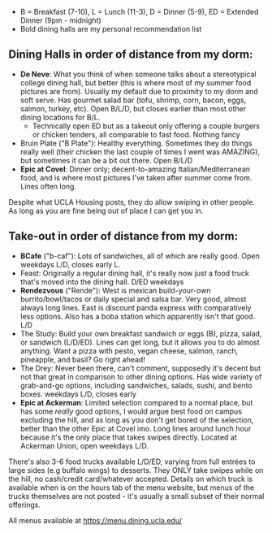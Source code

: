 - B = Breakfast (7-10), L = Lunch (11-3), D = Dinner (5-9), ED = Extended Dinner (9pm - midnight)
- Bold dining halls are my personal recommendation list

## Dining Halls in order of distance from my dorm:

- **De Neve**: What you think of when someone talks about a stereotypical college dining hall, but better (this is where most of my summer food pictures are from). Usually my default due to proximity to my dorm and soft serve. Has gourmet salad bar (tofu, shrimp, corn, bacon, eggs, salmon, turkey, etc). Open B/L/D, but closes earlier than most other dining locations for B/L.
    - Technically open ED but as a takeout only offering a couple burgers or chicken tenders, all comparable to fast food. Nothing fancy
- Bruin Plate ("B Plate"): Healthy everything. Sometimes they do things really well (their chicken the last couple of times I went was AMAZING), but sometimes it can be a bit out there. Open B/L/D
- **Epic at Covel**: Dinner only; decent-to-amazing Italian/Mediterranean food, and is where most pictures I've taken after summer come from. Lines often long.

Despite what UCLA Housing posts, they do allow swiping in other people. As long as you are fine being out of place I can get you in.

## Take-out in order of distance from my dorm:

- **BCafe** ("b-caf"): Lots of sandwiches, all of which are really good. Open weekdays L/D, closes early L.
- Feast: Originally a regular dining hall, it's really now just a food truck that's moved into the dining hall. D/ED weekdays
- **Rendezvous** ("Rende"): West is mexican build-your-own burrito/bowl/tacos or daily special and salsa bar. Very good, almost always long lines. East is discount panda express with comparatively less options. Also has a boba station which apparently isn't that good. L/D
- The Study: Build your own breakfast sandwich or eggs (B), pizza, salad, or sandwich (L/D/ED). Lines can get long, but it allows you to do almost anything. Want a pizza with pesto, vegan cheese, salmon, ranch, pineapple, and basil? Go right ahead!
- The Drey: Never been there, can't comment, supposedly it's decent but not that great in comparison to other dining options. Has wide variety of grab-and-go options, including sandwiches, salads, sushi, and bento boxes. weekdays L/D, closes early
- **Epic at Ackerman**: Limited selection compared to a normal place, but has some *really* good options, I would argue best food on campus excluding the hill, and as long as you don't get bored of the selection, better than the other Epic at Covel imo. Long lines around lunch hour because it's the only place that takes swipes directly. Located at Ackerman Union, open weekdays L/D.

There's also 3-6 food trucks available L/D/ED, varying from full entrées to large sides (e.g buffalo wings) to desserts. They ONLY take swipes while on the hill, no cash/credit card/whatever accepted. Details on which truck is available when is on the hours tab of the menu website, but menus of the trucks themselves are not posted - it's usually a small subset of their normal offerings.

All menus available at https://menu.dining.ucla.edu/
